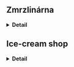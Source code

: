 ## Zmrzlinárna

<details>
  <summary><b>Detail</b></summary>

  Toto je soukromý projekt webové stránky pro virtuální zmrzlinárnu, postavený na balíčku Webpack pro správu balíčků a spouštění projektu. 
  
  Pro spuštění projektu stačí v terminálu zadat příkaz:
  npm run start

  Následně se v prohlížeči otevře nový panel, kde bude stránka zobrazena.

</details>

## Ice-cream shop

<details>
  <summary><b>Detail</b></summary>

  This is a private website project for a virtual ice cream parlor, built on the Webpack package for package management and project launching. 
  
  To start the project, just type the following command in the terminal:
  npm run start

  This will then open a new panel in the browser where the page will be displayed.

</details>

